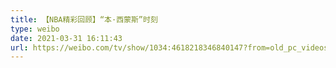 ```yaml
---
title: 【NBA精彩回顾】“本·西蒙斯”时刻
type: weibo
date: 2021-03-31 16:11:43
url: https://weibo.com/tv/show/1034:4618218346840147?from=old_pc_videoshow
---
```


<!-- more -->